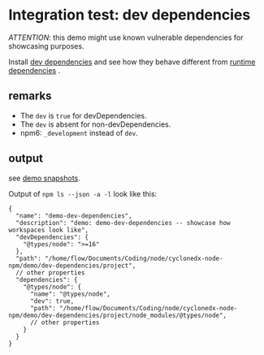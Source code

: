 # Integration test: dev dependencies

*ATTENTION*: this demo might use known vulnerable dependencies for showcasing purposes.

Install
[dev dependencies](https://docs.npmjs.com/cli/v9/configuring-npm/package-json?v=true#devdependencies)
and see how they behave different from
[runtime dependencies](https://docs.npmjs.com/cli/v9/configuring-npm/package-json?v=true#dependencies)
.

## remarks

* The `dev` is `true` for devDependencies.
* The `dev` is absent for non-devDependencies.
* npm6: `_development` instead of `dev`.

## output

see [demo snapshots](../../tests/_data/npm-ls_demo-results/dev-dependencies).

Output of `npm ls --json -a -l` look like this:

```json5
{
  "name": "demo-dev-dependencies",
  "description": "demo: demo-dev-dependencies -- showcase how workspaces look like",
  "devDependencies": {
    "@types/node": ">=16"
  },
  "path": "/home/flow/Documents/Coding/node/cyclonedx-node-npm/demo/dev-dependencies/project",
  // other properties
  "dependencies": {
    "@types/node": {
      "name": "@types/node",
      "dev": true,
      "path": "/home/flow/Documents/Coding/node/cyclonedx-node-npm/demo/dev-dependencies/project/node_modules/@types/node",
      // other properties
    }
  }
}
```
